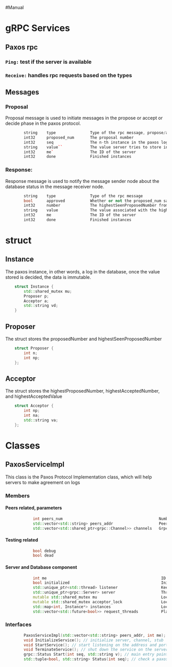#Manual

# gRPC Services
## Paxos rpc
### ``Ping:`` test if the server is available
### ``Receive:`` handles rpc requests based on the types

## Messages

### Proposal
Proposal message is used to initiate messages in the propose or accept or decide phase in the paxos protocol.
```C++
        string    type               Type of the rpc message, propose/accept/decide, depending on the status of the server
        int32     proposed_num       The proposal number
        int32     seq                The n-th instance in the paxos log
        string    value``            The value server tries to store in the log
        int32     me`                The ID of the server
        int32     done               Finished instances
```

### Response:
Response message is used to notify the message sender node about the database status in the message receiver node.
```C++
        string    type               Type of the rpc message
        bool      approved           Whether or not the proposed_num satisfies conditions
        int32     number             The highestSeenProposedNumber from the peer server
        string    value              The value associated with the highestSeenProposedNumber
        int32     me                 The ID of the server
        int32     done               Finished instances
```

# struct
## Instance
The paxos instance, in other words, a log in the database, once the value stored is decided, the data is immutable.
```C++
    struct Instance {
        std::shared_mutex mu;
        Proposer p;
        Acceptor a;
        std::string vd;
    }
```

## Proposer
The struct stores the proposedNumber and highestSeenProposedNumber
```C++
    struct Proposer {
        int n;
        int np;
    };
 ```


## Acceptor
The struct stores the highestProposedNumber, highestAcceptedNumber, and highestAcceptedValue
```C++
    struct Acceptor {
        int np;
        int na;
        std::string va;
    };
```

# Classes
## PaxosServiceImpl
This class is the Paxos Protocol Implementation class, which will help servers to make agreement on logs
### Members
#### Peers related, parameters
```C++
            int peers_num                                          Number of nodes in the system
            std::vector<std::string> peers_addr                    Peer ip address and port number
            std::vector<std::shared_ptr<grpc::Channel>> channels   Grpc channels
```

#### Testing related
```C++
            bool debug
            bool dead
```

#### Server and Database component
```C++
            int me                                                  ID of the node
            bool initialized                                        Initiation parameter
            std::unique_ptr<std::thread> listener                   Keep-alive Server listening all the time
            std::unique_ptr<grpc::Server> server                    Thread runs the lisenting server
            mutable std::shared_mutex mu                            Lock on the operations               
            mutable std::shared_mutex acceptor_lock                 Lock on the requests
            std::map<int, Instance*> instances                      Local replication stores the decided values
            std::vector<std::future<bool>> request_threads          Placeholder for different requests        
```


### Interfaces
```C++
        PaxosServiceImpl(std::vector<std::string> peers_addr, int me); // constructor
        void InitializeService(); // initialize server, channel, stub
        void StartService(); // start listening on the address and port
        void TerminateService(); // shut down the service on the server
        grpc::Status Start(int seq, std::string v); // main entry point for running paxos Receive service
        std::tuple<bool, std::string> Status(int seq); // check a paxos peer's decision on an instance
```
